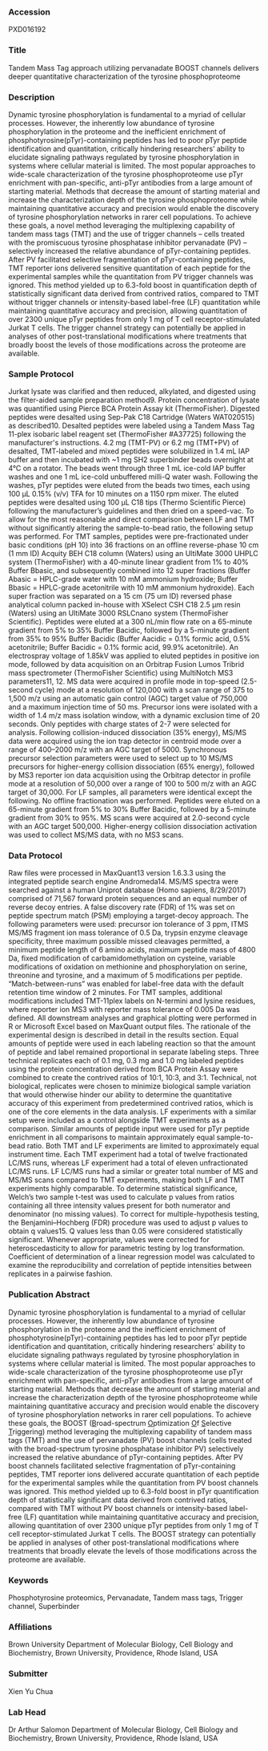 ### Accession
PXD016192

### Title
Tandem Mass Tag approach utilizing pervanadate BOOST channels delivers deeper quantitative characterization of the tyrosine phosphoproteome

### Description
Dynamic tyrosine phosphorylation is fundamental to a myriad of cellular processes.  However, the inherently low abundance of tyrosine phosphorylation in the proteome and the inefficient enrichment of phosphotyrosine(pTyr)-containing peptides has led to poor pTyr peptide identification and quantitation, critically hindering researchers’ ability to elucidate signaling pathways regulated by tyrosine phosphorylation in systems where cellular material is limited. The most popular approaches to wide-scale characterization of the tyrosine phosphoproteome use pTyr enrichment with pan-specific, anti-pTyr antibodies from a large amount of starting material.  Methods that decrease the amount of starting material and increase the characterization depth of the tyrosine phosphoproteome while maintaining quantitative accuracy and precision would enable the discovery of tyrosine phosphorylation networks in rarer cell populations. To achieve these goals, a novel method leveraging the multiplexing capability of tandem mass tags (TMT) and the use of trigger channels – cells treated with the promiscuous tyrosine phosphatase inhibitor pervanadate (PV) – selectively increased the relative abundance of pTyr-containing peptides. After PV facilitated selective fragmentation of pTyr-containing peptides, TMT reporter ions delivered sensitive quantitation of each peptide for the experimental samples while the quantitation from PV trigger channels was ignored. This method yielded up to 6.3-fold boost in quantification depth of statistically significant data derived from contrived ratios, compared to TMT without trigger channels or intensity-based label-free (LF) quantitation while maintaining quantitative accuracy and precision, allowing quantitation of over 2300 unique pTyr peptides from only 1 mg of T cell receptor-stimulated Jurkat T cells. The trigger channel strategy can potentially be applied in analyses of other post-translational modifications where treatments that broadly boost the levels of those modifications across the proteome are available.

### Sample Protocol
Jurkat lysate was clarified and then reduced, alkylated, and digested using the filter-aided sample preparation method9. Protein concentration of lysate was quantified using Pierce BCA Protein Assay kit (ThermoFisher). Digested peptides were desalted using Sep-Pak C18 Cartridge (Waters WAT020515) as described10. Desalted peptides were labeled using a Tandem Mass Tag 11-plex isobaric label reagent set (ThermoFisher #A37725) following the manufacturer's instructions. 4.2 mg (TMT-PV) or 6.2 mg (TMT+PV) of desalted, TMT-labeled and mixed peptides were solubilized in 1.4 mL IAP buffer and then incubated with ~1 mg SH2 superbinder beads overnight at 4°C on a rotator. The beads went through three 1 mL ice-cold IAP buffer washes and one 1 mL ice-cold unbuffered milli-Q water wash. Following the washes, pTyr peptides were eluted from the beads two times, each using 100 μL 0.15% (v/v) TFA for 10 minutes on a 1150 rpm mixer. The eluted peptides were desalted using 100 μL C18 tips (Thermo Scientific Pierce) following the manufacturer’s guidelines and then dried on a speed-vac.  To allow for the most reasonable and direct comparison between LF and TMT without significantly altering the sample-to-bead ratio, the following setup was performed.  For TMT samples, peptides were pre-fractionated under basic conditions (pH 10) into 36 fractions on an offline reverse-phase 10 cm (1 mm ID) Acquity BEH C18 column (Waters) using an UltiMate 3000 UHPLC system (ThermoFisher) with a 40-minute linear gradient from 1% to 40% Buffer Bbasic, and subsequently combined into 12 super fractions (Buffer Abasic = HPLC-grade water with 10 mM ammonium hydroxide; Buffer Bbasic = HPLC-grade acetonitrile with 10 mM ammonium hydroxide). Each super fraction was separated on a 15 cm (75 um ID) reversed phase analytical column packed in-house with XSelect CSH C18 2.5 μm resin (Waters) using an UltiMate 3000 RSLCnano system (ThermoFisher Scientific). Peptides were eluted at a 300 nL/min flow rate on a 65-minute gradient from 5% to 35% Buffer Bacidic, followed by a 5-minute gradient from 35% to 95% Buffer Bacidic (Buffer Aacidic = 0.1% formic acid, 0.5% acetonitrile; Buffer Bacidic = 0.1% formic acid, 99.9% acetonitrile). An electrospray voltage of 1.85kV was applied to eluted peptides in positive ion mode, followed by data acquisition on an Orbitrap Fusion Lumos Tribrid mass spectrometer (ThermoFisher Scientific) using MultiNotch MS3 parameters11, 12. MS data were acquired in profile mode in top-speed (2.5-second cycle) mode at a resolution of 120,000 with a scan range of 375 to 1,500 m/z using an automatic gain control (AGC) target value of 750,000 and a maximum injection time of 50 ms. Precursor ions were isolated with a width of 1.4 m/z mass isolation window, with a dynamic exclusion time of 20 seconds. Only peptides with charge states of 2-7 were selected for analysis. Following collision-induced dissociation (35% energy), MS/MS data were acquired using the ion trap detector in centroid mode over a range of 400–2000 m/z with an AGC target of 5000. Synchronous precursor selection parameters were used to select up to 10 MS/MS precursors for higher-energy collision dissociation (65% energy), followed by MS3 reporter ion data acquisition using the Orbitrap detector in profile mode at a resolution of 50,000 over a range of 100 to 500 m/z with an AGC target of 30,000. For LF samples, all parameters were identical except the following. No offline fractionation was performed. Peptides were eluted on a 65-minute gradient from 5% to 30% Buffer Bacidic, followed by a 5-minute gradient from 30% to 95%. MS scans were acquired at 2.0-second cycle with an AGC target 500,000. Higher-energy collision dissociation activation was used to collect MS/MS data, with no MS3 scans.

### Data Protocol
Raw files were processed in MaxQuant13 version 1.6.3.3 using the integrated peptide search engine Andromeda14. MS/MS spectra were searched against a human Uniprot database (Homo sapiens, 8/29/2017) comprised of 71,567 forward protein sequences and an equal number of reverse decoy entries. A false discovery rate (FDR) of 1% was set on peptide spectrum match (PSM) employing a target-decoy approach. The following parameters were used: precursor ion tolerance of 3 ppm, ITMS MS/MS fragment ion mass tolerance of 0.5 Da, trypsin enzyme cleavage specificity, three maximum possible missed cleavages permitted, a minimum peptide length of 6 amino acids, maximum peptide mass of 4800 Da, fixed modification of carbamidomethylation on cysteine, variable modifications of oxidation on methionine and phosphorylation on serine, threonine and tyrosine, and a maximum of 5 modifications per peptide. “Match-between-runs” was enabled for label-free data with the default retention time window of 2 minutes. For TMT samples, additional modifications included TMT-11plex labels on N-termini and lysine residues, where reporter ion MS3 with reporter mass tolerance of 0.005 Da was defined. All downstream analyses and graphical plotting were performed in R or Microsoft Excel based on MaxQuant output files. The rationale of the experimental design is described in detail in the results section. Equal amounts of peptide were used in each labeling reaction so that the amount of peptide and label remained proportional in separate labeling steps. Three technical replicates each of 0.1 mg, 0.3 mg and 1.0 mg labeled peptides using the protein concentration derived from BCA Protein Assay were combined to create the contrived ratios of 10:1, 10:3, and 3:1. Technical, not biological, replicates were chosen to minimize biological sample variation that would otherwise hinder our ability to determine the quantitative accuracy of this experiment from predetermined contrived ratios, which is one of the core elements in the data analysis. LF experiments with a similar setup were included as a control alongside TMT experiments as a comparison. Similar amounts of peptide input were used for pTyr peptide enrichment in all comparisons to maintain approximately equal sample-to-bead ratio. Both TMT and LF experiments are limited to approximately equal instrument time. Each TMT experiment had a total of twelve fractionated LC/MS runs, whereas LF experiment had a total of eleven unfractionated LC/MS runs. LF LC/MS runs had a similar or greater total number of MS and MS/MS scans compared to TMT experiments, making both LF and TMT experiments highly comparable. To determine statistical significance, Welch’s two sample t-test was used to calculate p values from ratios containing all three intensity values present for both numerator and denominator (no missing values). To correct for multiple-hypothesis testing, the Benjamini–Hochberg (FDR) procedure was used to adjust p values to obtain q values15. Q values less than 0.05 were considered statistically significant. Whenever appropriate, values were corrected for heteroscedasticity to allow for parametric testing by log transformation. Coefficient of determination of a linear regression model was calculated to examine the reproducibility and correlation of peptide intensities between replicates in a pairwise fashion.

### Publication Abstract
Dynamic tyrosine phosphorylation is fundamental to a myriad of cellular processes. However, the inherently low abundance of tyrosine phosphorylation in the proteome and the inefficient enrichment of phosphotyrosine(pTyr)-containing peptides has led to poor pTyr peptide identification and quantitation, critically hindering researchers' ability to elucidate signaling pathways regulated by tyrosine phosphorylation in systems where cellular material is limited. The most popular approaches to wide-scale characterization of the tyrosine phosphoproteome use pTyr enrichment with pan-specific, anti-pTyr antibodies from a large amount of starting material. Methods that decrease the amount of starting material and increase the characterization depth of the tyrosine phosphoproteome while maintaining quantitative accuracy and precision would enable the discovery of tyrosine phosphorylation networks in rarer cell populations. To achieve these goals, the BOOST (<u>B</u>road-spectrum <u>O</u>ptimization <u>O</u>f <u>S</u>elective <u>T</u>riggering) method leveraging the multiplexing capability of tandem mass tags (TMT) and the use of pervanadate (PV) boost channels (cells treated with the broad-spectrum tyrosine phosphatase inhibitor PV) selectively increased the relative abundance of pTyr-containing peptides. After PV boost channels facilitated selective fragmentation of pTyr-containing peptides, TMT reporter ions delivered accurate quantitation of each peptide for the experimental samples while the quantitation from PV boost channels was ignored. This method yielded up to 6.3-fold boost in pTyr quantification depth of statistically significant data derived from contrived ratios, compared with TMT without PV boost channels or intensity-based label-free (LF) quantitation while maintaining quantitative accuracy and precision, allowing quantitation of over 2300 unique pTyr peptides from only 1 mg of T cell receptor-stimulated Jurkat T cells. The BOOST strategy can potentially be applied in analyses of other post-translational modifications where treatments that broadly elevate the levels of those modifications across the proteome are available.

### Keywords
Phosphotyrosine proteomics, Pervanadate, Tandem mass tags, Trigger channel, Superbinder

### Affiliations
Brown University
Department of Molecular Biology, Cell Biology and Biochemistry, Brown University, Providence, Rhode Island, USA

### Submitter
Xien Yu Chua

### Lab Head
Dr Arthur Salomon
Department of Molecular Biology, Cell Biology and Biochemistry, Brown University, Providence, Rhode Island, USA



